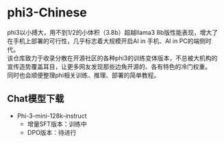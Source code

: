 # phi3-Chinese
phi3以小搏大，用不到1/2的小体积（3.8b）超越llama3 8b版性能表现，增大了在手机上部署的可行性，几乎标志着大规模开启AI in 手机、AI in PC的端侧时代。  
该仓库致力于收录分散在开源社区的各种phi3的训练变体版本，不总被大机构的宣传造势覆盖耳目，让更多网友发现那些边角开源的、各有特色的冷门权重。  
同时也会顺便整理phi相关训练、推理、部署的简单教程。  

## Chat模型下载
- Phi-3-mini-128k-instruct
  - 增量SFT版本：训练中
  - DPO版本：待进行
